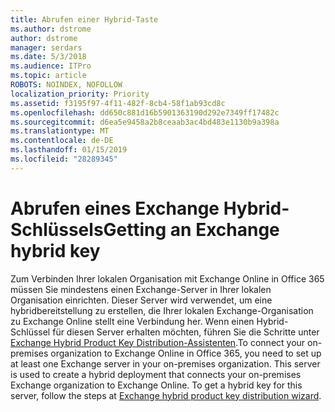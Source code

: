 ```yaml
---
title: Abrufen einer Hybrid-Taste
ms.author: dstrome
author: dstrome
manager: serdars
ms.date: 5/3/2018
ms.audience: ITPro
ms.topic: article
ROBOTS: NOINDEX, NOFOLLOW
localization_priority: Priority
ms.assetid: f3195f97-4f11-482f-8cb4-58f1ab93cd8c
ms.openlocfilehash: dd650c881d16b5901363190d292e7349ff17482c
ms.sourcegitcommit: d6ea5e9458a2b8ceaab3ac4bd483e1130b9a398a
ms.translationtype: MT
ms.contentlocale: de-DE
ms.lasthandoff: 01/15/2019
ms.locfileid: "28289345"
---
```

# <a name="getting-an-exchange-hybrid-key"></a><span data-ttu-id="206aa-102">Abrufen eines Exchange Hybrid-Schlüssels</span><span class="sxs-lookup"><span data-stu-id="206aa-102">Getting an Exchange hybrid key</span></span>

<span data-ttu-id="206aa-p101">Zum Verbinden Ihrer lokalen Organisation mit Exchange Online in Office 365 müssen Sie mindestens einen Exchange-Server in Ihrer lokalen Organisation einrichten. Dieser Server wird verwendet, um eine hybridbereitstellung zu erstellen, die Ihrer lokalen Exchange-Organisation zu Exchange Online stellt eine Verbindung her. Wenn einen Hybrid-Schlüssel für diesen Server erhalten möchten, führen Sie die Schritte unter [Exchange Hybrid Product Key Distribution-Assistenten](http://aka.ms/hybridkey).</span><span class="sxs-lookup"><span data-stu-id="206aa-p101">To connect your on-premises organization to Exchange Online in Office 365, you need to set up at least one Exchange server in your on-premises organization. This server is used to create a hybrid deployment that connects your on-premises Exchange organization to Exchange Online. To get a hybrid key for this server, follow the steps at [Exchange hybrid product key distribution wizard](http://aka.ms/hybridkey).</span></span>
  

